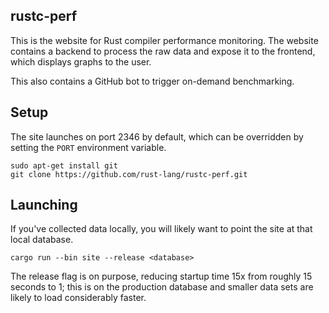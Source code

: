 rustc-perf
----------

This is the website for Rust compiler performance monitoring. The website
contains a backend to process the raw data and expose it to the frontend,
which displays graphs to the user.

This also contains a GitHub bot to trigger on-demand benchmarking.

Setup
-----

The site launches on port 2346 by default, which can be overridden by setting
the `PORT` environment variable.

```
sudo apt-get install git
git clone https://github.com/rust-lang/rustc-perf.git
```

Launching
---------

If you've collected data locally, you will likely want to point the site at that
local database.

```
cargo run --bin site --release <database>
```

The release flag is on purpose, reducing startup time 15x from roughly 15
seconds to 1; this is on the production database and smaller data sets are
likely to load considerably faster.
